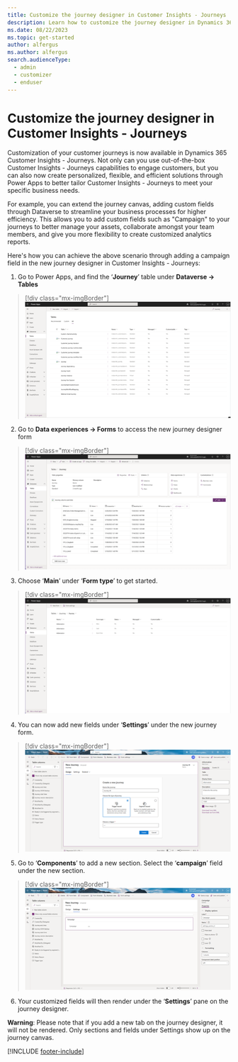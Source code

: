 ```yaml
---
title: Customize the journey designer in Customer Insights - Journeys
description: Learn how to customize the journey designer in Dynamics 365 Customer Insights - Journeys.
ms.date: 08/22/2023
ms.topic: get-started
author: alfergus
ms.author: alfergus
search.audienceType: 
  - admin
  - customizer
  - enduser
---
```


# Customize the journey designer in Customer Insights - Journeys

Customization of your customer journeys is now available in Dynamics 365 Customer Insights - Journeys. Not only can you use out-of-the-box Customer Insights - Journeys capabilities to engage customers, but you can also now create personalized, flexible, and efficient solutions through Power Apps to better tailor Customer Insights - Journeys to meet your specific business needs.

For example, you can extend the journey canvas, adding custom fields through Dataverse to streamline your business processes for higher efficiency. This allows you to add custom fields such as "Campaign" to your journeys to better manage your assets, collaborate amongst your team members, and give you more flexibility to create customized analytics reports.

Here's how you can achieve the above scenario through adding a campaign field in the new journey designer in Customer Insights - Journeys:  
1.	Go to Power Apps, and find the ‘**Journey**’ table under **Dataverse -> Tables**

> [!div class="mx-imgBorder"]
> ![dataverse tables](media/real-time-marketing-dataverse-tables.png "dataverse tables")

2.	Go to **Data experiences -> Forms** to access the new journey designer form 

> [!div class="mx-imgBorder"]
> ![data experiences forms](media/real-time-marketing-data-experiences-forms.png "data experiences forms")

3.	Choose ‘**Main**’ under ‘**Form type**’ to get started. 

> [!div class="mx-imgBorder"]
> ![form type](media/real-time-marketing-form-type.png "form type")

4.	You can now add new fields under ‘**Settings**’ under the new journey form. 

> [!div class="mx-imgBorder"]
> ![new journey form](media/real-time-marketing-new-journey-form.png "new journey form")

5.	Go to ‘**Components**’ to add a new section. Select the ‘**campaign**’ field under the new section. 

> [!div class="mx-imgBorder"]
> ![new journey campaign](media/real-time-marketing-new-journey-campaign.png "new journey campaign")

6.	Your customized fields will then render under the ‘**Settings**’ pane on the journey designer. 

**Warning**: Please note that if you add a new tab on the journey designer, it will not be rendered. Only sections and fields under Settings show up on the journey canvas. 

[!INCLUDE [footer-include](./includes/footer-banner.md)]
